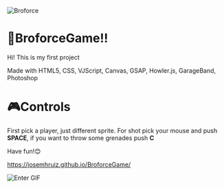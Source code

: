![Broforce](https://github.com/JoseMHRuiz/BroforceGame/blob/master/image/BroforceHD.png?raw=true)

# 🎯BroforceGame!!

Hi! This is my first project

Made with HTML5, CSS, VJScript, Canvas, GSAP, Howler.js, GarageBand, Photoshop

# 🎮Controls

First pick a player, just different sprite.
For shot pick your mouse and push **SPACE**, if you want to throw some grenades push **C**

Have fun!😊

https://josemhruiz.github.io/BroforceGame/

![Enter GIF](https://github.com/JoseMHRuiz/BroforceGame/blob/master/image/2020-01-31%2012.55.26.gif?raw=true)
